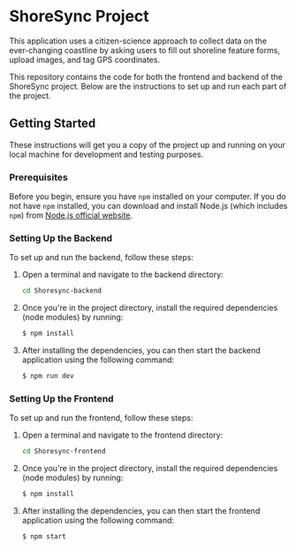 # ShoreSync Project
This application uses a citizen-science approach to collect data on the ever-changing coastline by asking users to fill out shoreline feature forms, upload images, and tag GPS coordinates.

This repository contains the code for both the frontend and backend of the ShoreSync project. Below are the instructions to set up and run each part of the project.

## Getting Started

These instructions will get you a copy of the project up and running on your local machine for development and testing purposes.

### Prerequisites

Before you begin, ensure you have `npm` installed on your computer. If you do not have `npm` installed, you can download and install Node.js (which includes `npm`) from [Node.js official website](https://nodejs.org/).

### Setting Up the Backend

To set up and run the backend, follow these steps:

1. Open a terminal and navigate to the backend directory:
   ```bash
   cd Shoresync-backend
   ```
2. Once you're in the project directory, install the required dependencies (node modules) by running:

    ```bash
    $ npm install
    ```

3. After installing the dependencies, you can then start the backend application using the following command:

    ```bash
    $ npm run dev
    ```

### Setting Up the Frontend

To set up and run the frontend, follow these steps:

1. Open a terminal and navigate to the frontend directory:
   ```bash
   cd Shoresync-frontend
   ```
2. Once you're in the project directory, install the required dependencies (node modules) by running:

    ```bash
    $ npm install
    ```

3. After installing the dependencies, you can then start the frontend application using the following command:

    ```bash
    $ npm start
    ```